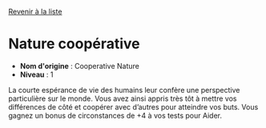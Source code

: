 [Revenir à la liste](list.md)

# Nature coopérative

 * **Nom d'origine** : Cooperative Nature
 * **Niveau** : 1


<p>La courte espérance de vie des humains leur confère une perspective particulière sur le monde. Vous avez ainsi appris très tôt à mettre vos différences de côté et coopérer avec d’autres pour atteindre vos buts. Vous gagnez un bonus de circonstances de +4 à vos tests pour Aider.</p>